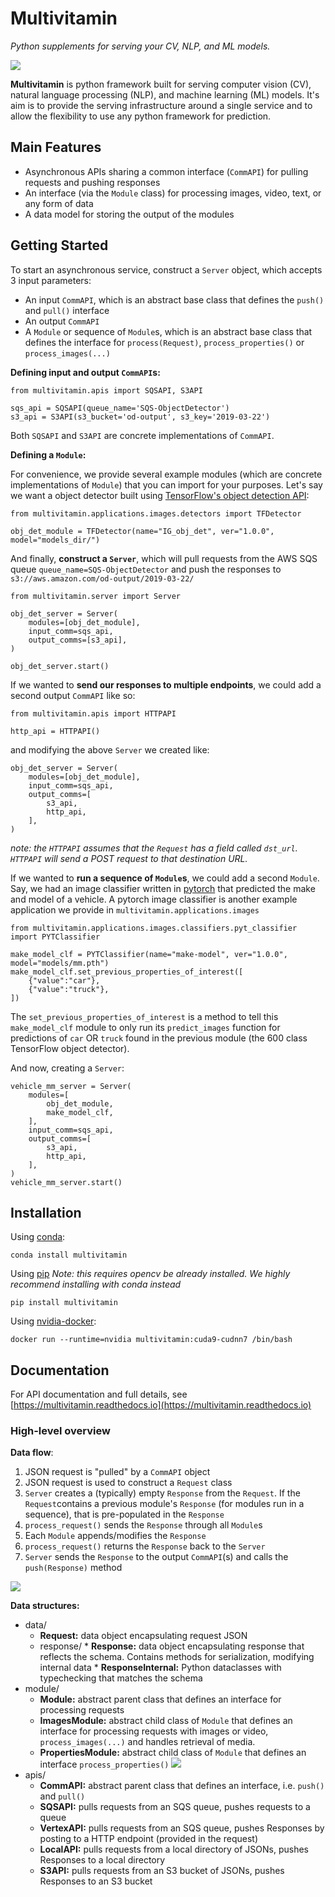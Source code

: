 # Multivitamin

*Python supplements for serving your CV, NLP, and ML models.*

![](https://i.imgur.com/ll70SQO.png)

**Multivitamin** is python framework built for serving computer vision (CV), natural language processing (NLP), and machine learning (ML) models. It's aim is to provide the serving infrastructure around a single service and to allow the flexibility to use any python framework for prediction.

## Main Features

* Asynchronous APIs sharing a common interface (`CommAPI`) for pulling requests and pushing responses
* An interface (via the `Module` class) for processing images, video, text, or any form of data
* A data model for storing the output of the modules

## Getting Started

To start an asynchronous service, construct a `Server` object, which accepts 3 input parameters:

* An input `CommAPI`, which is an abstract base class that defines the `push()` and `pull()` interface
* An output `CommAPI`
* A `Module` or sequence of `Module`s, which is an abstract base class that defines the interface for `process(Request)`, `process_properties()` or `process_images(...)`

**Defining input and output `CommAPI`s:**
```
from multivitamin.apis import SQSAPI, S3API

sqs_api = SQSAPI(queue_name='SQS-ObjectDetector')
s3_api = S3API(s3_bucket='od-output', s3_key='2019-03-22')
```

Both `SQSAPI` and `S3API` are concrete implementations of `CommAPI`.

**Defining a `Module`:**

For convenience, we provide several example modules (which are concrete implementations of `Module`) that you can import for your purposes. Let's say we want a object detector built using [TensorFlow's object detection API](https://github.com/tensorflow/models/tree/master/research/object_detection):
```
from multivitamin.applications.images.detectors import TFDetector

obj_det_module = TFDetector(name="IG_obj_det", ver="1.0.0", model="models_dir/")
```

And finally, **construct a `Server`**, which will pull requests from the AWS SQS queue `queue_name=SQS-ObjectDetector` and push the responses to `s3://aws.amazon.com/od-output/2019-03-22/`

```
from multivitamin.server import Server

obj_det_server = Server(
    modules=[obj_det_module],
    input_comm=sqs_api,
    output_comms=[s3_api],
)

obj_det_server.start()
```

If we wanted to **send our responses to multiple endpoints**, we could add a second output `CommAPI` like so:
```
from multivitamin.apis import HTTPAPI

http_api = HTTPAPI()
```
and modifying the above `Server` we created like:
```
obj_det_server = Server(
    modules=[obj_det_module],
    input_comm=sqs_api,
    output_comms=[
        s3_api,
        http_api,
    ],
)
```
*note: the `HTTPAPI` assumes that the `Request` has a field called `dst_url`. `HTTPAPI` will send a POST request to that destination URL.*

If we wanted to **run a sequence of `Module`s**, we could add a second `Module`. Say, we had an image classifier written in [pytorch](https://github.com/pytorch/pytorch) that predicted the make and model of a vehicle. A pytorch image classifier is another example application we provide in `multivitamin.applications.images`
```
from multivitamin.applications.images.classifiers.pyt_classifier import PYTClassifier

make_model_clf = PYTClassifier(name="make-model", ver="1.0.0", model="models/mm.pth")
make_model_clf.set_previous_properties_of_interest([
    {"value":"car"},
    {"value":"truck"},
])
```
The `set_previous_properties_of_interest` is a method to tell this `make_model_clf` module to only run its `predict_images` function for predictions of `car` OR `truck` found in the previous module (the 600 class TensorFlow object detector).


And now, creating a `Server`:
```
vehicle_mm_server = Server(
    modules=[
        obj_det_module,
        make_model_clf,
    ],
    input_comm=sqs_api,
    output_comms=[
        s3_api,
        http_api,
    ],
)
vehicle_mm_server.start()
```
## Installation

Using [conda](https://conda.io/en/latest/):
```
conda install multivitamin
```

Using [pip](https://pip.pypa.io/en/stable/installing/)
*Note: this requires opencv be already installed. We highly recommend installing with conda instead*
```
pip install multivitamin
```

Using [nvidia-docker](https://github.com/NVIDIA/nvidia-docker):
```
docker run --runtime=nvidia multivitamin:cuda9-cudnn7 /bin/bash
```

## Documentation

For API documentation and full details, see [https://multivitamin.readthedocs.io](https://multivitamin.readthedocs.io)

### High-level overview

**Data flow**: 

1. JSON request is "pulled" by a `CommAPI` object
2. JSON request is used to construct a `Request` class
3. `Server` creates a (typically) empty `Response` from the `Request`. If the `Request`contains a previous module's `Response` (for modules run in a sequence), that is pre-populated in the `Response`
4. `process_request()` sends the `Response` through all `Module`s
5. Each `Module` appends/modifies the `Response`
6. `process_request()` returns the `Response` back to the `Server`
7. `Server` sends the `Response` to the output `CommAPI`(s) and calls the `push(Response)` method

![](https://i.imgur.com/NwpdShq.png)

**Data structures:**

* data/  
    * **Request:** data object encapsulating request JSON
    * response/
          * **Response:** data object encapsulating response that reflects the schema. Contains methods for serialization, modifying internal data 
          * **ResponseInternal:** Python dataclasses with typechecking that matches the schema
* module/
    * **Module:** abstract parent class that defines an interface for processing requests
    * **ImagesModule:** abstract child class of `Module` that defines an interface for processing requests with images or video, `process_images(...)` and handles retrieval of media.  
    * **PropertiesModule:** abstract child class of `Module` that defines an interface `process_properties()`
![](https://i.imgur.com/hfF4Ong.png)
* apis/
    * **CommAPI:** abstract parent class that defines an interface, i.e. `push()` and `pull()`
    * **SQSAPI:** pulls requests from an SQS queue, pushes requests to a queue
    * **VertexAPI:** pulls requests from an SQS queue, pushes Responses by posting to a HTTP endpoint (provided in the request)
    * **LocalAPI:** pulls requests from a local directory of JSONs, pushes Responses to a local directory
    * **S3API:** pulls requests from an S3 bucket of JSONs, pushes Responses to an S3 bucket
